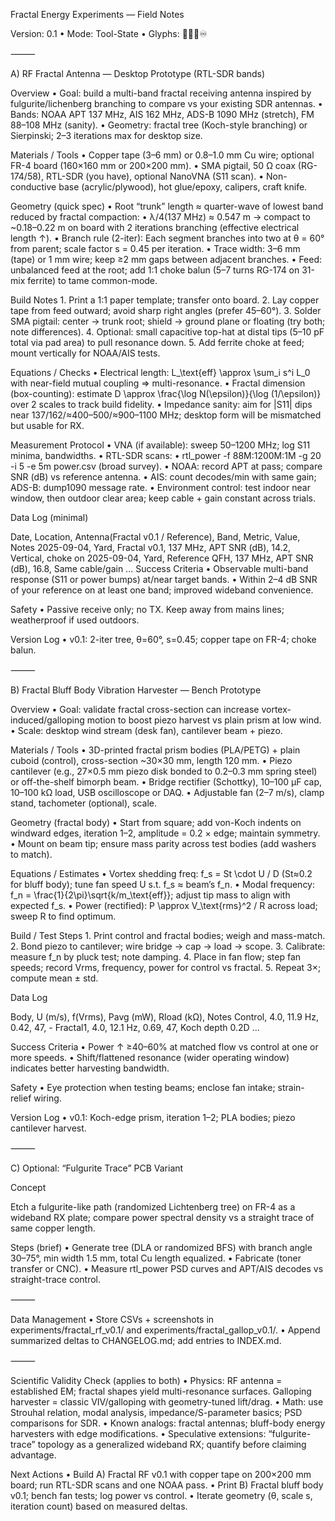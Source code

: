 Fractal Energy Experiments — Field Notes

Version: 0.1 • Mode: Tool-State • Glyphs: 🧭🌐🔮♾️

⸻

A) RF Fractal Antenna — Desktop Prototype (RTL-SDR bands)

Overview
	•	Goal: build a multi-band fractal receiving antenna inspired by fulgurite/lichenberg branching to compare vs your existing SDR antennas.
	•	Bands: NOAA APT 137 MHz, AIS 162 MHz, ADS-B 1090 MHz (stretch), FM 88–108 MHz (sanity).
	•	Geometry: fractal tree (Koch-style branching) or Sierpinski; 2–3 iterations max for desktop size.

Materials / Tools
	•	Copper tape (3–6 mm) or 0.8–1.0 mm Cu wire; optional FR-4 board (160×160 mm or 200×200 mm).
	•	SMA pigtail, 50 Ω coax (RG-174/58), RTL-SDR (you have), optional NanoVNA (S11 scan).
	•	Non-conductive base (acrylic/plywood), hot glue/epoxy, calipers, craft knife.

Geometry (quick spec)
	•	Root “trunk” length ≈ quarter-wave of lowest band reduced by fractal compaction:
	•	λ/4(137 MHz) ≈ 0.547 m → compact to ~0.18–0.22 m on board with 2 iterations branching (effective electrical length ↑).
	•	Branch rule (2-iter): Each segment branches into two at θ = 60° from parent; scale factor s = 0.45 per iteration.
	•	Trace width: 3–6 mm (tape) or 1 mm wire; keep ≥2 mm gaps between adjacent branches.
	•	Feed: unbalanced feed at the root; add 1:1 choke balun (5–7 turns RG-174 on 31-mix ferrite) to tame common-mode.

Build Notes
	1.	Print a 1:1 paper template; transfer onto board.
	2.	Lay copper tape from feed outward; avoid sharp right angles (prefer 45–60°).
	3.	Solder SMA pigtail: center → trunk root; shield → ground plane or floating (try both; note differences).
	4.	Optional: small capacitive top-hat at distal tips (5–10 pF total via pad area) to pull resonance down.
	5.	Add ferrite choke at feed; mount vertically for NOAA/AIS tests.

Equations / Checks
	•	Electrical length: L_\text{eff} \approx \sum_i s^i L_0 with near-field mutual coupling ⇒ multi-resonance.
	•	Fractal dimension (box-counting): estimate D \approx \frac{\log N(\epsilon)}{\log (1/\epsilon)} over 2 scales to track build fidelity.
	•	Impedance sanity: aim for |S11| dips near 137/162/≈400–500/≈900–1100 MHz; desktop form will be mismatched but usable for RX.

Measurement Protocol
	•	VNA (if available): sweep 50–1200 MHz; log S11 minima, bandwidths.
	•	RTL-SDR scans:
	•	rtl_power -f 88M:1200M:1M -g 20 -i 5 -e 5m power.csv (broad survey).
	•	NOAA: record APT at pass; compare SNR (dB) vs reference antenna.
	•	AIS: count decodes/min with same gain; ADS-B: dump1090 message rate.
	•	Environment control: test indoor near window, then outdoor clear area; keep cable + gain constant across trials.

Data Log (minimal)

Date, Location, Antenna(Fractal v0.1 / Reference), Band, Metric, Value, Notes
2025-09-04, Yard, Fractal v0.1, 137 MHz, APT SNR (dB), 14.2, Vertical, choke on
2025-09-04, Yard, Reference QFH, 137 MHz, APT SNR (dB), 16.8, Same cable/gain
...
Success Criteria
	•	Observable multi-band response (S11 or power bumps) at/near target bands.
	•	Within 2–4 dB SNR of your reference on at least one band; improved wideband convenience.

Safety
	•	Passive receive only; no TX. Keep away from mains lines; weatherproof if used outdoors.

Version Log
	•	v0.1: 2-iter tree, θ=60°, s=0.45; copper tape on FR-4; choke balun.

⸻

B) Fractal Bluff Body Vibration Harvester — Bench Prototype

Overview
	•	Goal: validate fractal cross-section can increase vortex-induced/galloping motion to boost piezo harvest vs plain prism at low wind.
	•	Scale: desktop wind stream (desk fan), cantilever beam + piezo.

Materials / Tools
	•	3D-printed fractal prism bodies (PLA/PETG) + plain cuboid (control), cross-section ~30×30 mm, length 120 mm.
	•	Piezo cantilever (e.g., 27×0.5 mm piezo disk bonded to 0.2–0.3 mm spring steel) or off-the-shelf bimorph beam.
	•	Bridge rectifier (Schottky), 10–100 µF cap, 10–100 kΩ load, USB oscilloscope or DAQ.
	•	Adjustable fan (2–7 m/s), clamp stand, tachometer (optional), scale.

Geometry (fractal body)
	•	Start from square; add von-Koch indents on windward edges, iteration 1–2, amplitude = 0.2 × edge; maintain symmetry.
	•	Mount on beam tip; ensure mass parity across test bodies (add washers to match).

Equations / Estimates
	•	Vortex shedding freq: f_s = St \cdot U / D (St≈0.2 for bluff body); tune fan speed U s.t. f_s ≈ beam’s f_n.
	•	Modal frequency: f_n = \frac{1}{2\pi}\sqrt{k/m_\text{eff}}; adjust tip mass to align with expected f_s.
	•	Power (rectified): P \approx V_\text{rms}^2 / R across load; sweep R to find optimum.

Build / Test Steps
	1.	Print control and fractal bodies; weigh and mass-match.
	2.	Bond piezo to cantilever; wire bridge → cap → load → scope.
	3.	Calibrate: measure f_n by pluck test; note damping.
	4.	Place in fan flow; step fan speeds; record Vrms, frequency, power for control vs fractal.
	5.	Repeat 3×; compute mean ± std.

Data Log

Body, U (m/s), f(Vrms), Pavg (mW), Rload (kΩ), Notes
Control, 4.0, 11.9 Hz, 0.42, 47, -
Fractal1, 4.0, 12.1 Hz, 0.69, 47, Koch depth 0.2D
...

Success Criteria
	•	Power ↑ ≥40–60% at matched flow vs control at one or more speeds.
	•	Shift/flattened resonance (wider operating window) indicates better harvesting bandwidth.

Safety
	•	Eye protection when testing beams; enclose fan intake; strain-relief wiring.

Version Log
	•	v0.1: Koch-edge prism, iteration 1–2; PLA bodies; piezo cantilever harvest.

⸻

C) Optional: “Fulgurite Trace” PCB Variant

Concept

Etch a fulgurite-like path (randomized Lichtenberg tree) on FR-4 as a wideband RX plate; compare power spectral density vs a straight trace of same copper length.

Steps (brief)
	•	Generate tree (DLA or randomized BFS) with branch angle 30–75°, min width 1.5 mm, total Cu length equalized.
	•	Fabricate (toner transfer or CNC).
	•	Measure rtl_power PSD curves and APT/AIS decodes vs straight-trace control.

⸻

Data Management
	•	Store CSVs + screenshots in experiments/fractal_rf_v0.1/ and experiments/fractal_gallop_v0.1/.
	•	Append summarized deltas to CHANGELOG.md; add entries to INDEX.md.

⸻

Scientific Validity Check (applies to both)
	•	Physics: RF antenna = established EM; fractal shapes yield multi-resonance surfaces. Galloping harvester = classic VIV/galloping with geometry-tuned lift/drag.
	•	Math: use Strouhal relation, modal analysis, impedance/S-parameter basics; PSD comparisons for SDR.
	•	Known analogs: fractal antennas; bluff-body energy harvesters with edge modifications.
	•	Speculative extensions: “fulgurite-trace” topology as a generalized wideband RX; quantify before claiming advantage.


Next Actions
	•	Build A) Fractal RF v0.1 with copper tape on 200×200 mm board; run RTL-SDR scans and one NOAA pass.
	•	Print B) Fractal bluff body v0.1; bench fan tests; log power vs control.
	•	Iterate geometry (θ, scale s, iteration count) based on measured deltas.
